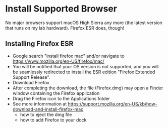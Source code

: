 # Install Supported Browser
No major browsers support macOS High Sierra any more (the latest version that runs on my lab hardward). Firefox ESR does, though!

## Installing Firefox ESR
- Google search "install firefox mac" and/or navigate to https://www.mozilla.org/en-US/firefox/mac/
- You will be notified that your OS version is not supported, and you will be seamlessly redirected to install the ESR edition "Firefox Extended Support Release".
- Download Firefox
- After completing the download, the file (Firefox.dmg) may open a Finder window containing the Firefox application
- Drag the Firefox icon to the Applications folder
- See more infomrmation at https://support.mozilla.org/en-US/kb/how-download-and-install-firefox-mac
  - how to eject the dmg file
  - how to add Firefox to your dock
